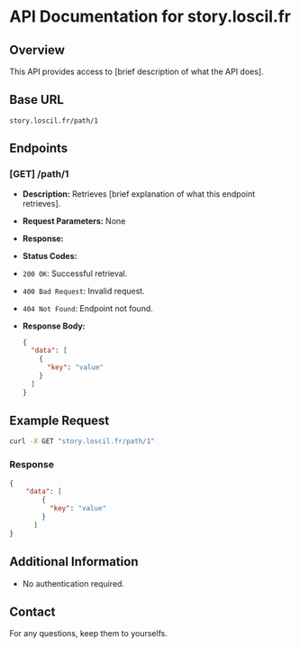# API Documentation for story.loscil.fr

## Overview
This API provides access to [brief description of what the API does].

## Base URL
```
story.loscil.fr/path/1
```

## Endpoints

### [GET] /path/1
- **Description:** Retrieves [brief explanation of what this endpoint retrieves].
- **Request Parameters:** None

- **Response:**
 - **Status Codes:**
 - ``200 OK``: Successful retrieval.
 - ``400 Bad Request``: Invalid request.
 - ``404 Not Found``: Endpoint not found.
 - **Response Body:**
    ```json
    {
      "data": [
        {
          "key": "value"
        }
      ]
    }
    ```

## Example Request
```bash
curl -X GET "story.loscil.fr/path/1"
```

### Response
```json
{
    "data": [
        {
          "key": "value"
        }
      ]
}
```

## Additional Information
- No authentication required.

## Contact
For any questions, keep them to yourselfs.